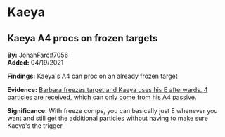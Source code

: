 # Kaeya

## Kaeya A4 procs on frozen targets
**By:** JonahFarc\#7056  
**Added:** 04/19/2021

**Findings:**
Kaeya's A4 can proc on an already frozen target

**Evidence:**
[Barbara freezes target and Kaeya uses his E afterwards. 4 particles are received, which can only come from his A4 passive.](https://youtu.be/RiTTnpQ44DA)

**Significance:**
With freeze comps, you can basically just E whenever you want and still get the additional particles without having to make sure Kaeya's the trigger